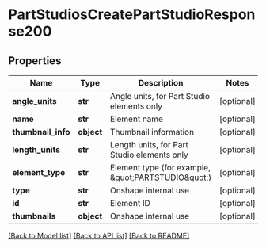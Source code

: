 # PartStudiosCreatePartStudioResponse200

## Properties
Name | Type | Description | Notes
------------ | ------------- | ------------- | -------------
**angle_units** | **str** | Angle units, for Part Studio elements only | [optional] 
**name** | **str** | Element name | [optional] 
**thumbnail_info** | **object** | Thumbnail information | [optional] 
**length_units** | **str** | Length units, for Part Studio elements only | [optional] 
**element_type** | **str** | Element type (for example, \&quot;PARTSTUDIO\&quot;) | [optional] 
**type** | **str** | Onshape internal use | [optional] 
**id** | **str** | Element ID | [optional] 
**thumbnails** | **object** | Onshape internal use | [optional] 

[[Back to Model list]](../README.md#documentation-for-models) [[Back to API list]](../README.md#documentation-for-api-endpoints) [[Back to README]](../README.md)


